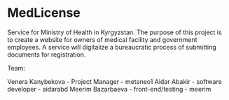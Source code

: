 # MedLicense

Service for Ministry of Health in Kyrgyzstan. The purpose of this project is to create a website for owners of medical facility and government employees. A service will digitalize a bureaucratic process of submitting documents for registration.

Team:

Venera Kanybekova - Project Manager - metaneo1
Aidar Abakir - software developer - aidarabd
Meerim Bazarbaeva - front-end/testing - meerim

